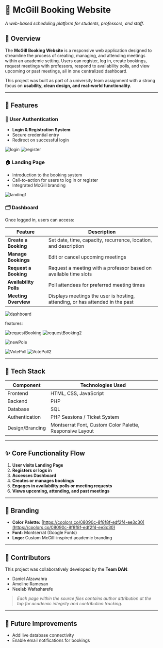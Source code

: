 
# 📅 McGill Booking Website

*A web-based scheduling platform for students, professors, and staff.*

## 🚀 Overview

The **McGill Booking Website** is a responsive web application designed to streamline the process of creating, managing, and attending meetings within an academic setting. Users can register, log in, create bookings, request meetings with professors, respond to availability polls, and view upcoming or past meetings, all in one centralized dashboard.

This project was built as part of a university team assignment with a strong focus on **usability, clean design, and real-world functionality**.

---

## 🎯 Features

### 🔐 User Authentication

* **Login & Registration System**
* Secure credential entry
* Redirect on successful login

  

 ![login](https://github.com/user-attachments/assets/e2a96b58-b412-42cc-890e-77a06fd31ffb)
![register](https://github.com/user-attachments/assets/9135efa2-ebbd-4a57-bc2d-9d5fd9f04f69)




### 🏠 Landing Page

* Introduction to the booking system
* Call-to-action for users to log in or register
* Integrated McGill branding

  
  
![landing1](https://github.com/user-attachments/assets/c4a87dda-2b45-480d-8c4e-60faf43b9b4e)



### 🗂 Dashboard

Once logged in, users can access:

| Feature                | Description                                                                   |
| ---------------------- | ----------------------------------------------------------------------------- |
| **Create a Booking**   | Set date, time, capacity, recurrence, location, and description               |
| **Manage Bookings**    | Edit or cancel upcoming meetings                                              |
| **Request a Booking**  | Request a meeting with a professor based on available time slots              |
| **Availability Polls** | Poll attendees for preferred meeting times                                    |
| **Meeting Overview**   | Displays meetings the user is hosting, attending, or has attended in the past |




![dashboard](https://github.com/user-attachments/assets/cf851e64-e478-47df-b6f1-e6614ef2d201)

features:

![requestBooking](https://github.com/user-attachments/assets/24eae4b8-9745-41d3-9759-f74b947812f7)
![requestBooking2](https://github.com/user-attachments/assets/5bb30b7b-341c-43a0-b62d-32cbd0a63816)

![newPole](https://github.com/user-attachments/assets/5e2cb02b-0e3e-4988-9606-4e25b8624d94)

![VotePoll](https://github.com/user-attachments/assets/3b7b65ad-af2f-492c-8d3f-770f9067dc8d)
![VotePoll2](https://github.com/user-attachments/assets/32f8e474-466e-4376-9158-3525f6d85330)



---

## 🧰 Tech Stack

| Component       | Technologies Used                                        |
| --------------- | -------------------------------------------------------- |
| Frontend        | HTML, CSS, JavaScript                                    |
| Backend         | PHP                                                      |
| Database        | SQL                                                      |
| Authentication  | PHP Sessions / Ticket System                             |
| Design/Branding | Montserrat Font, Custom Color Palette, Responsive Layout |

---

## ✨ Core Functionality Flow

1. **User visits Landing Page**
2. **Registers or logs in**
3. **Accesses Dashboard**
4. **Creates or manages bookings**
5. **Engages in availability polls or meeting requests**
6. **Views upcoming, attending, and past meetings**

---

## 🎨 Branding

* **Color Palette:** [https://coolors.co/08090c-8f8f8f-edf2f4-ee3c30](https://coolors.co/08090c-8f8f8f-edf2f4-ee3c30)
* **Font:** Montserrat (Google Fonts)
* **Logo:** Custom McGill-inspired academic branding


---

## 👥 Contributors

This project was collaboratively developed by the **Team DAN**:

* Daniel Alzawahra
* Ameline Ramesan
* Neelab Wafasharefe

> *Each page within the source files contains author attribution at the top for academic integrity and contribution tracking.*

---

## 📌 Future Improvements

* Add live database connectivity
* Enable email notifications for bookings

